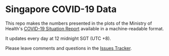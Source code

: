 # Singapore COVID-19 Data
 
This repo makes the numbers presented in the plots of the Ministry of Health's [COVID-19 Situation Report](https://covidsitrep.moh.gov.sg) available in a machine-readable format.

It updates every day at 12 midnight SGT (UTC +8).

Please leave comments and questions in the [Issues Tracker](https://github.com/josesho/singapore-covid19-data/issues).

